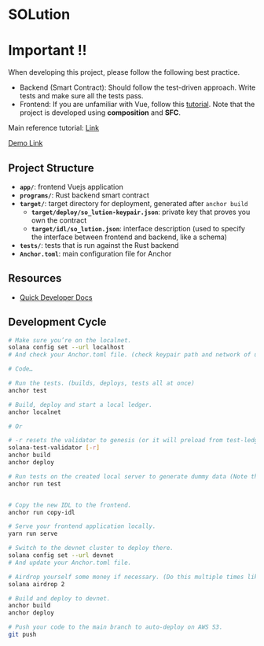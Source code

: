 # SOLution

# Important !!

When developing this project, please follow the following best practice.

-   Backend (Smart Contract): Should follow the test-driven approach. Write tests and make sure all the tests pass.
-   Frontend: If you are unfamiliar with Vue, follow this [tutorial](https://vuejs.org/tutorial/#step-1). Note that the project is developed using **composition** and **SFC**.

Main reference tutorial: [Link](https://lorisleiva.com/create-a-solana-dapp-from-scratch)

[Demo Link](http://solution-solana-webapp.s3-website-us-west-2.amazonaws.com/#/)

## Project Structure

-   **`app/`**: frontend Vuejs application
-   **`programs/`**: Rust backend smart contract
-   **`target/`**: target directory for deployment, generated after `anchor build`
    -   **`target/deploy/so_lution-keypair.json`**: private key that proves you own the contract
    -   **`target/idl/so_lution.json`**: interface description (used to specify the interface between frontend and backend, like a schema)
-   **`tests/`**: tests that is run against the Rust backend
-   **`Anchor.toml`**: main configuration file for Anchor

## Resources

-   [Quick Developer Docs](https://hackmd.io/vNTooMzwQ_uJdSPPijLu0w)

## Development Cycle

```bash
# Make sure you’re on the localnet.
solana config set --url localhost
# And check your Anchor.toml file. (check keypair path and network of use)

# Code…

# Run the tests. (builds, deploys, tests all at once)
anchor test

# Build, deploy and start a local ledger.
anchor localnet

# Or

# -r resets the validator to genesis (or it will preload from test-ledger/)
solana-test-validator [-r]
anchor build
anchor deploy

# Run tests on the created local server to generate dummy data (Note that it will probably fail if your validator is not freshly created)
anchor run test


# Copy the new IDL to the frontend.
anchor run copy-idl

# Serve your frontend application locally.
yarn run serve

# Switch to the devnet cluster to deploy there.
solana config set --url devnet
# And update your Anchor.toml file.

# Airdrop yourself some money if necessary. (Do this multiple times likely need 2 ~ 4)
solana airdrop 2

# Build and deploy to devnet.
anchor build
anchor deploy

# Push your code to the main branch to auto-deploy on AWS S3.
git push
```

